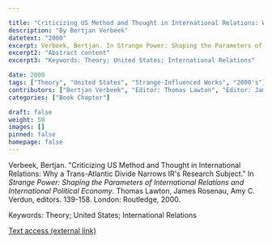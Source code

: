```yaml
---

title: "Criticizing US Method and Thought in International Relations: Why a Trans-Atlantic Divide Narrows IR's Research Subject"
description: "By Bertjan Verbeek"
datetext: "2000"
excerpt: Verbeek, Bertjan. In Strange Power: Shaping the Parameters of International Relations and International Political Economy. Thomas Lawton, James Rosenau, Amy C. Verdun, editors. 139-158. London: Routledge, 2000.
excerpt2: "Abstract content"
excerpt3: "Keywords: Theory; United States; International Relations"

date: 2000
tags: ["Theory", "United States", "Strange-Influenced Works", "2000's"]
contributors: ["Bertjan Verbeek", "Editor: Thomas Lawton", "Editor: James Rosenau", "Editor: Amy C. Verdun"]
categories: ["Book Chapter"]

draft: false
weight: 50
images: []
pinned: false
homepage: false
---
```


Verbeek, Bertjan. "Criticizing US Method and Thought in International Relations: Why a Trans-Atlantic Divide Narrows IR's Research Subject." In *Strange Power: Shaping the Parameters of International Relations and International Political Economy*. Thomas Lawton, James Rosenau, Amy C. Verdun, editors. 139-158. London: Routledge, 2000.

Keywords: Theory; United States; International Relations

[Text access (external link)](https://www.worldcat.org/title/1022846081)
